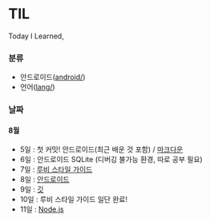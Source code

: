 # TIL

Today I Learned,

### 분류

* 안드로이드([android/](https://github.com/reverince/TIL/tree/master/android))
* 언어([lang/](https://github.com/reverince/TIL/tree/master/lang))

### 날짜

#### 8월

* 5일 : 첫 커밋! 안드로이드(최근 배운 것 포함) / [마크다운](https://github.com/reverince/TIL/blob/master/lang/markdown.md)
* 6일 : 안드로이드 SQLite (디버깅 불가능 환경, 따로 공부 필요)
* 7일 : [루비 스타일 가이드](https://github.com/reverince/TIL/blob/master/lang/ruby_style_guide.md)
* 8일 : [안드로이드](https://github.com/reverince/TIL/blob/master/android/android.md)
* 9일 : [깃](https://github.com/reverince/TIL/blob/master/lang/git.md)
* 10일 : 루비 스타일 가이드 일단 완료!
* 11일 : [Node.js](https://github.com/reverince/TIL/blob/master/nodejs/nodejs.md)